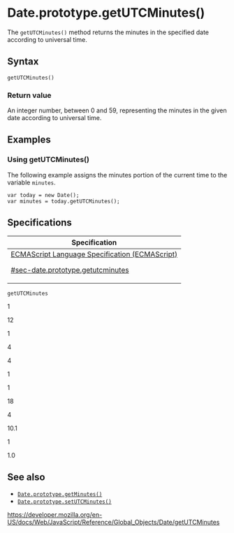 # Date.prototype.getUTCMinutes()

The `getUTCMinutes()` method returns the minutes in the specified date according to universal time.

## Syntax

    getUTCMinutes()

### Return value

An integer number, between 0 and 59, representing the minutes in the given date according to universal time.

## Examples

### Using getUTCMinutes()

The following example assigns the minutes portion of the current time to the variable `minutes`.

    var today = new Date();
    var minutes = today.getUTCMinutes();

## Specifications

<table>
<thead>
<tr class="header">
<th>Specification</th>
</tr>
</thead>
<tbody>
<tr class="odd">
<td>
<a href="https://tc39.es/ecma262/#sec-date.prototype.getutcminutes">ECMAScript Language Specification (ECMAScript) 
<br/>

<span class="small">#sec-date.prototype.getutcminutes</span>
</a>
</td>
</tr>
</tbody>
</table>

`getUTCMinutes`

1

12

1

4

4

1

1

18

4

10.1

1

1.0

## See also

-   [`Date.prototype.getMinutes()`](getminutes)
-   [`Date.prototype.setUTCMinutes()`](setutcminutes)

<a href="https://developer.mozilla.org/en-US/docs/Web/JavaScript/Reference/Global_Objects/Date/getUTCMinutes" class="_attribution-link">https://developer.mozilla.org/en-US/docs/Web/JavaScript/Reference/Global_Objects/Date/getUTCMinutes</a>
